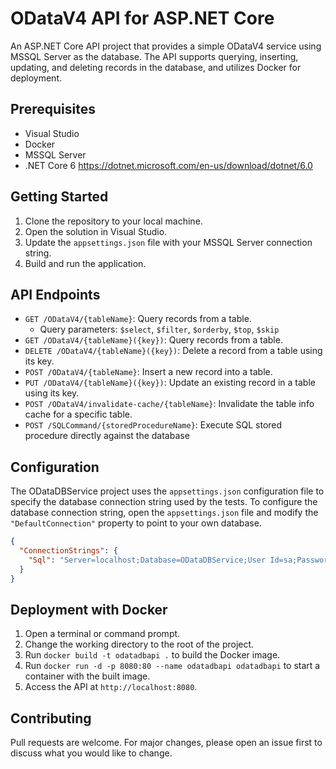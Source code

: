 # ODataV4 API for ASP.NET Core

An ASP.NET Core API project that provides a simple ODataV4 service using MSSQL Server as the database. The API supports querying, inserting, updating, and deleting records in the database, and utilizes Docker for deployment.

## Prerequisites

- Visual Studio
- Docker
- MSSQL Server
- .NET Core 6 https://dotnet.microsoft.com/en-us/download/dotnet/6.0

## Getting Started

1. Clone the repository to your local machine.
2. Open the solution in Visual Studio.
3. Update the `appsettings.json` file with your MSSQL Server connection string.
4. Build and run the application.

## API Endpoints

- `GET /ODataV4/{tableName}`: Query records from a table.
  - Query parameters: `$select`, `$filter`, `$orderby`, `$top`, `$skip`
- `GET /ODataV4/{tableName}({key})`: Query records from a table.
- `DELETE /ODataV4/{tableName}({key})`: Delete a record from a table using its key.
- `POST /ODataV4/{tableName}`: Insert a new record into a table.
- `PUT /ODataV4/{tableName}({key})`: Update an existing record in a table using its key.
- `POST /ODataV4/invalidate-cache/{tableName}`: Invalidate the table info cache for a specific table.
- `POST /SQLCommand/{storedProcedureName}`: Execute SQL stored procedure directly against the database

## Configuration

The ODataDBService project uses the `appsettings.json` configuration file to specify the database connection string used by the tests. To configure the database connection string, open the `appsettings.json` file and modify the `"DefaultConnection"` property to point to your own database.

```json
{
  "ConnectionStrings": {
    "Sql": "Server=localhost;Database=ODataDBService;User Id=sa;Password=1234;"
  }
}
```

## Deployment with Docker

1. Open a terminal or command prompt.
2. Change the working directory to the root of the project.
3. Run `docker build -t odatadbapi .` to build the Docker image.
4. Run `docker run -d -p 8080:80 --name odatadbapi odatadbapi` to start a container with the built image.
5. Access the API at `http://localhost:8080`.

## Contributing

Pull requests are welcome. For major changes, please open an issue first to discuss what you would like to change.

